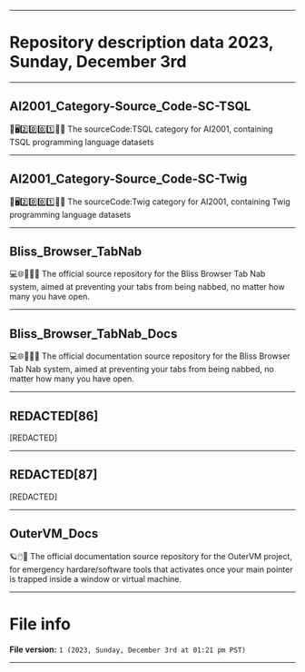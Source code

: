 
***

# Repository description data 2023, Sunday, December 3rd

---

## AI2001_Category-Source_Code-SC-TSQL

🧠️🖥️2️⃣️0️⃣️0️⃣️1️⃣️💾️📜️ The sourceCode:TSQL category for AI2001, containing TSQL programming language datasets

---

## AI2001_Category-Source_Code-SC-Twig

🧠️🖥️2️⃣️0️⃣️0️⃣️1️⃣️💾️📜️ The sourceCode:Twig category for AI2001, containing Twig programming language datasets

---

## Bliss_Browser_TabNab

💻️🌐️🌳️🛅💾️ The official source repository for the Bliss Browser Tab Nab system, aimed at preventing your tabs from being nabbed, no matter how many you have open.

---

## Bliss_Browser_TabNab_Docs

💻️🌐️🌳️🛅📖️ The official documentation source repository for the Bliss Browser Tab Nab system, aimed at preventing your tabs from being nabbed, no matter how many you have open.

---

## REDACTED[86]

[REDACTED]

---

## REDACTED[87]

[REDACTED]

---

## OuterVM_Docs

🪐️🖱️📖️ The official documentation source repository for the OuterVM project, for emergency hardare/software tools that activates once your main pointer is trapped inside a window or virtual machine.

***

# File info

**File version:** `1 (2023, Sunday, December 3rd at 01:21 pm PST)`

***


